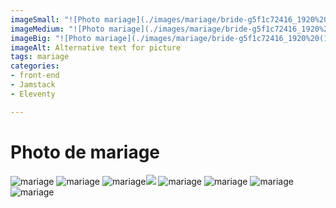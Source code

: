 ```yaml
---
imageSmall: "![Photo mariage](./images/mariage/bride-g5f1c72416_1920%20(1).webp)"
imageMedium: "![Photo mariage](./images/mariage/bride-g5f1c72416_1920%20(1).webp)"
imageBig: "![Photo mariage](./images/mariage/bride-g5f1c72416_1920%20(1).webp)"
imageAlt: Alternative text for picture
tags: mariage
categories:
- front-end
- Jamstack
- Eleventy

---
```

# Photo de mariage

![mariage](/images/mariage/bride-g5f1c72416_1920%20(1).webp)
![mariage](/images/mariage/bride-gf021ff796_1920.webp)
![mariage](/images/mariage/couple-g5f6fa9c4e_1920.webp)![](/images/wedding-g89a60e2f2_1920.jpg)
![mariage](/images/mariage/couple-g46bd37a29_1920.webp)
![mariage](/images/mariage/sunset-ge1df91c5b_1920.webp)
![mariage](/images/mariage/wedding-dress-g797eb5bbe_1920.webp)
![mariage](/images/mariage/wedding-g5b4efff30_1920.webp)